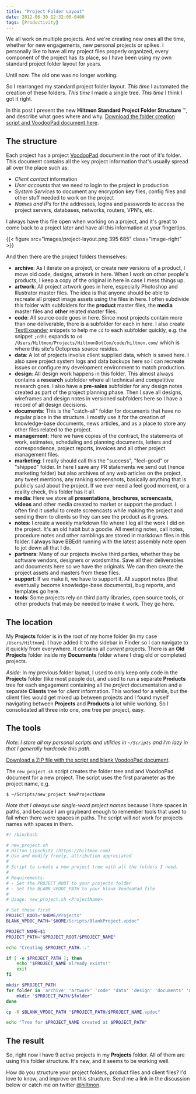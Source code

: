 ```yaml
---
title: "Project Folder Layout"
date: 2012-06-30 12:32:00-0400
tags: [Productivity]
---
```


We all work on multiple projects. And we're creating new ones all the time, whether for new engagements, new personal projects or spikes. I personally like to have all my project files properly organized, every component of the project has its place, so I have been using my own standard project folder layout for years.

Until now. The old one was no longer working.

So I rearranged my standard project folder layout. *This time* I automated the creation of these folders. *This time* I made a single tree. *This time* I think I got it right.

In this post I present the new **Hiltmon Standard Project Folder Structure** &trade;, and describe what goes where and why. [Download the folder creation script and VoodooPad document here](http://cl.ly/2b0N1H27433P0T1Y1u3C).

## The structure

Each project has a project [VoodooPad](http://flyingmeat.com/voodoopad/) document in the root of it's folder. This document contains all the key project information that's usually spread all over the place such as:

* *Client contact* information
* *User accounts* that we need to login to the project in production
* *System Services* to document any encryption key files, config files and other stuff needed to work on the project
* *Names and IPs* for the addresses, logins and passwords to access the project servers, databases, networks, routers, VPN's, etc.

I always have this file open when working on a project, and it's great to come back to a project later and have all this information at your fingertips.

{{< figure src="images/project-layout.png 395 685" class="image-right" >}}

And then there are the project folders themselves:

* **archive**: As I iterate on a project, or create new versions of a product, I move old code, designs, artwork in here. When I work on other people's products, I keep a copy of the original in here in case I mess things up.
* **artwork**: All project artwork goes in here, especially Photoshop and Illustrator master files. The idea is that anyone should be able to recreate all project image assets using the files in here. I often subdivide this folder with subfolders for the **product** master files, the **media** master files and **other** related master files.
* **code**: All source code goes in here. Since most projects contain more than one deliverable, there is a subfolder for each in here. I also create [TextExpander](http://smilesoftware.com/TextExpander/) snippets to help me `cd` to each subfolder quickly, e.g. the snippet `;cdhi` expands to `cd /Users/Hiltmon/Projects/HiltmonDotCom/code/hiltmon.com/` which is where this site's Octopress source resides.
* **data**: A lot of projects involve client supplied data, which is saved here. I also save project system logs and data backups here so I can recreate issues or configure my development environment to match production.
* **design**: All design work happens in this folder. This almost always contains a **research** subfolder where all technical and competitive research goes. I also have a **pre-sales** subfolder for any design notes created as part of the project planning phase. Then I save all designs, wireframes and design notes in versioned subfolders here so I have a record of all design decisions.
* **documents**: This is the "catch-all" folder for documents that have no regular place in the structure. I mostly use it for the creation of knowledge-base documents, news articles, and as a place to store any other files related to the project.
* **management**: Here we have copies of the contract, the statements of work, estimates, scheduling and planning documents, letters and correspondence, project reports, invoices and all other project management files.
* **marketing**: I really should call this the "success", "feel-good" or "shipped" folder. In here I save any PR statements we send out (hence marketing folder) but also archives of any web articles on the project, any tweet mentions, any ranking screenshots, basically anything that is publicly said about the project. If we ever need a feel good moment, or a reality check, this folder has it all.
* **media**: Here we store all **presentations**, **brochures**, **screencasts**, **videos** and other media created to market or support the product. I often find it useful to create screencasts while making the project and sending them to clients so they can see the product as it grows.
* **notes**: I create a weekly markdown file where I log all the work I did on the project. It's an old habit but a goodie. All meeting notes, call notes, procedure notes and other ramblings are stored in markdown files in this folder. I always have BBEdit running with the latest assembly note open to jot down all that I do.
* **partners**: Many of our projects involve third parties, whether they be software vendors, designers or wordsmiths. Save all their deliverables and documents here so we have the originals. We can then create the project assets and masters from these files.
* **support**: If we make it, we have to support it. All support notes (that eventually become knowledge-base documents), bug reports, and templates go here.
* **tools**: Some projects rely on third party libraries, open source tools, or other products that may be needed to make it work. They go here.

## The location

My **Projects** folder is in the root of my home folder (in my case `/Users/Hiltmon`). I have added it to the sidebar in Finder so I can navigate to it quickly from everywhere. It contains all *current* projects. There is an **Old Projects** folder inside my **Documents** folder where I drag old or completed projects.

*Aside:* In my previous folder layout, I used to only keep only code in the **Projects** folder (like most people do), and used to run a separate **Products** tree for each engagement containing all the *project* documentation and a separate **Clients** tree for *client* information. This worked for a while, but the client files would get mixed up between projects and I found myself navigating between **Projects** and **Products** a lot while working. So I consolidated all three into one, one tree per project, easy.

## The tools

*Note: I store all my personal scripts and utilities in `~/Scripts` and I'm lazy in that I generally hardcode this path.*

[Download a ZIP file with the script and blank VoodooPad document](http://cl.ly/2b0N1H27433P0T1Y1u3C).

The `new_project.sh` script creates the folder tree and and VoodooPad document for a new project. The script uses the first parameter as the project name, e.g. 

```
$ ~/Scripts/new_project NewProjectName
```

*Note that I always use single-word project names* because I hate spaces in paths, and because I am graybeard enough to remember tools that used to fail when there were spaces in paths. The script will *not* work for projects names with spaces in them.

``` sh new_project.sh
#! /bin/bash

# new_project.sh
# Hilton Lipschitz (https://hiltmon.com)
# Use and modify freely, attribution appreciated
#
# Script to create a new project tree with all the folders I need.
#
# Requirements:
# - Set the PROJECT_ROOT to your projects folder
# - Set the BLANK_VPDOC_PATH to your blank VoodooPad file
#
# Usage: new_project.sh <ProjectName>

# Set these first
PROJECT_ROOT="$HOME/Projects"
BLANK_VPDOC_PATH="$HOME/Scripts/BlankProject.vpdoc"

PROJECT_NAME=$1
PROJECT_PATH="$PROJECT_ROOT/$PROJECT_NAME"

echo "Creating $PROJECT_PATH..."

if [ -e $PROJECT_PATH ]; then
    echo "$PROJECT_NAME already exists!"
    exit
fi

mkdir $PROJECT_PATH
for folder in 'archive' 'artwork' 'code' 'data' 'design' 'documents' 'management' 'notes' 'media' 'marketing' 'support' 'partners' 'tools'; do
    mkdir "$PROJECT_PATH/$folder"
done

cp -R $BLANK_VPDOC_PATH "$PROJECT_PATH/$PROJECT_NAME.vpdoc"

echo "Tree for $PROJECT_NAME created at $PROJECT_PATH"

```

## The result

So, right now I have 9 active projects in my **Projects** folder. All of them are using this folder structure. It's new, and it seems to be working well.

How do you structure your project folders, product files and client files? I'd love to know, and improve on this structure. Send me a link in the discussion below or catch me on twitter [@hiltmon](https://https://twitter.com/hiltmon).

 
